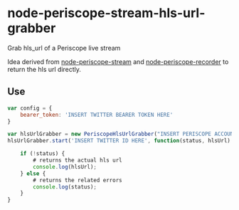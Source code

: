 # node-periscope-stream-hls-url-grabber
Grab hls_url of a Periscope live stream

Idea derived from [node-periscope-stream](https://github.com/matteocontrini/node-periscope-stream) and [node-periscope-recorder](https://github.com/matteocontrini/node-periscope-recorder) to return the hls url directly.

## Use
```js
var config = {
	bearer_token: 'INSERT TWITTER BEARER TOKEN HERE'
}

var hlsUrlGrabber = new PeriscopeHlsUrlGrabber("INSERT PERISCOPE ACCOUNT NAME HERE", config);
hlsUrlGrabber.start('INSERT TWITTER ID HERE', function(status, hlsUrl) {

	if (!status) {
		# returns the actual hls url
		console.log(hlsUrl);
	} else {
		# returns the related errors
		console.log(status);
	}
}
```
